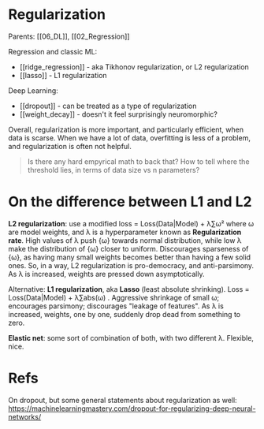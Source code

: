 # Regularization

Parents: [[06_DL]], [[02_Regression]]

Regression and classic ML:
* [[ridge_regression]] - aka Tikhonov regularization, or L2 regularization
* [[lasso]] - L1 regularization

Deep Learning:
* [[dropout]] - can be treated as a type of regularization
* [[weight_decay]] - doesn't it feel surprisingly neuromorphic?

Overall, regularization is more important, and particularly efficient, when data is scarse. When we have a lot of data, overfitting is less of a problem, and regularization is often not helpful. 

> Is there any hard empyrical math to back that? How to tell where the threshold lies, in terms of data size vs n parameters?

# On the difference between L1 and L2

**L2 regularization**: use a modified loss = Loss(Data|Model) + λ∑ω² where ω are model weights, and λ is a hyperparameter known as **Regularization rate**. High values of λ push {ω} towards normal distribution, while low λ make the distribution of {ω} closer to uniform. Discourages sparseness of {ω}, as having many small weights becomes better than having a few solid ones. So, in a way, L2 regularization is pro-democracy, and anti-parsimony. As λ is increased, weights are pressed down asymptotically.

Alternative: **L1 regularization**, aka **Lasso** (least absolute shrinking). Loss = Loss(Data|Model) +  λ∑abs(ω) . Aggressive shrinkage of small ω; encourages parsimony; discourages "leakage of features". As λ is increased, weights, one by one, suddenly drop dead from something to zero.

**Elastic net**: some sort of combination of both, with two different λ. Flexible, nice.

# Refs

On dropout, but some general statements about regularization as well:
https://machinelearningmastery.com/dropout-for-regularizing-deep-neural-networks/